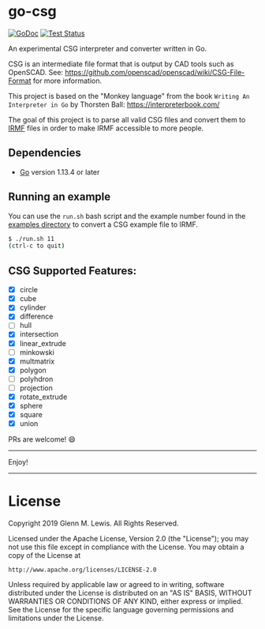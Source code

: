 # go-csg

[![GoDoc](https://godoc.org/github.com/gmlewis/go-csg?status.svg)](https://godoc.org/github.com/gmlewis/go-csg)
[![Test Status](https://github.com/gmlewis/go-csg/workflows/tests/badge.svg)](https://github.com/gmlewis/go-csg/actions?query=workflow%3Atests)

An experimental CSG interpreter and converter written in Go.

CSG is an intermediate file format that is output by CAD tools
such as OpenSCAD.
See: https://github.com/openscad/openscad/wiki/CSG-File-Format
for more information.

This project is based on the "Monkey language" from the book
`Writing An Interpreter in Go` by Thorsten Ball:
https://interpreterbook.com/

The goal of this project is to parse all valid CSG files
and convert them to [IRMF](http://irmf.io) files
in order to make IRMF accessible to more people.

## Dependencies

- [Go](https://golang.org) version 1.13.4 or later

## Running an example

You can use the `run.sh` bash script and the example number found in
the [examples directory](/examples) to convert a CSG example file
to IRMF.

```sh
$ ./run.sh 11
(ctrl-c to quit)
```

## CSG Supported Features:

- [x] circle
- [x] cube
- [x] cylinder
- [x] difference
- [ ] hull
- [x] intersection
- [x] linear_extrude
- [ ] minkowski
- [x] multmatrix
- [x] polygon
- [ ] polyhdron
- [ ] projection
- [x] rotate_extrude
- [x] sphere
- [x] square
- [x] union

PRs are welcome! :smile:

---

Enjoy!

---

# License

Copyright 2019 Glenn M. Lewis. All Rights Reserved.

Licensed under the Apache License, Version 2.0 (the "License");
you may not use this file except in compliance with the License.
You may obtain a copy of the License at

    http://www.apache.org/licenses/LICENSE-2.0

Unless required by applicable law or agreed to in writing, software
distributed under the License is distributed on an "AS IS" BASIS,
WITHOUT WARRANTIES OR CONDITIONS OF ANY KIND, either express or implied.
See the License for the specific language governing permissions and
limitations under the License.
